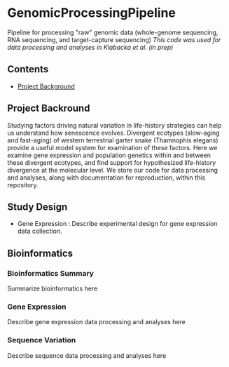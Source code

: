 # GenomicProcessingPipeline

Pipeline for processing "raw" genomic data (whole-genome sequencing, RNA sequencing, and target-capture sequencing)
_This code was used for data processing and analyses in Klabacka et al. (in prep)_

## Contents

-   [Project Background](#project-background)

## Project Backround

Studying factors driving natural variation in life-history strategies can help us understand how senescence evolves. Divergent ecotypes (slow-aging and fast-aging) of western terrestrial garter snake (Thamnophis elegans) provide a useful model system for examination of these factors. Here we examine gene expression and population genetics within and between these divergent ecotypes, and find support for hypothesized life-history divergence at the molecular level. We store our code for data processing and analyses, along with documentation for reproduction, within this repository.

## Study Design

-   Gene Expression
:   Describe experimental design for gene expression data collection.


## Bioinformatics

### Bioinformatics Summary

Summarize bioinformatics here

### Gene Expression

Describe gene expression data processing and analyses here

### Sequence Variation

Describe sequence data processing and analyses here


